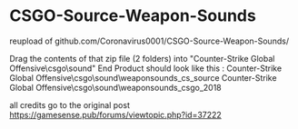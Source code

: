 # CSGO-Source-Weapon-Sounds
reupload of github.com/Coronavirus0001/CSGO-Source-Weapon-Sounds/

Drag the contents of that zip file (2 folders) into "Counter-Strike Global Offensive\csgo\sound"
End Product should look like this :
Counter-Strike Global Offensive\csgo\sound\weaponsounds_cs_source
Counter-Strike Global Offensive\csgo\sound\weaponsounds_csgo_2018

all credits go to the original post https://gamesense.pub/forums/viewtopic.php?id=37222
